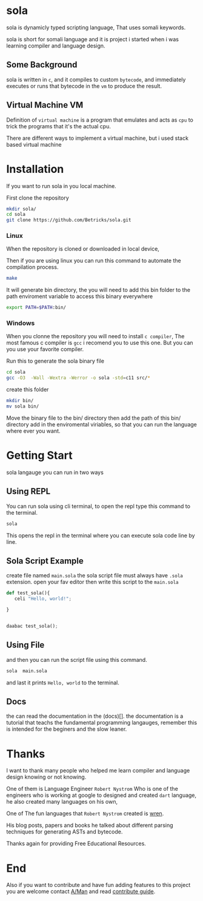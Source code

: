 # sola

sola is dynamicly typed scripting language,
That uses somali keywords.

sola is short for somali language and it is project
i started when i was learning compiler and language design.


## Some Background

sola is written in `c`, and it compiles to custom `bytecode`,
and immediately executes or runs that bytecode 
in the `vm` to produce the result.



## Virtual Machine VM

Definition of `virtual machine` is a program that emulates 
and acts as `cpu` to trick the programs that it's the actual cpu.

There are different ways to implement a virtual machine,
but i used stack based virtual machine 



# Installation

If you want to run sola in you local machine.

First clone the repository

```sh
mkdir sola/
cd sola
git clone https://github.com/Betricks/sola.git
```


### Linux

When the repository is cloned or downloaded in local device, 

Then if you are using linux 
you can run this command to automate the compilation process.

```sh
make
```

It will generate bin directory,
the you will need to add this bin folder to the path enviroment variable
to access this binary everywhere

```sh
export PATH=$PATH:bin/
```

### Windows 

When you clonne the repository you will need to install `c compiler`,
The most famous c compiler is `gcc` i recomend you to use this one.
But you can you use your favorite compiler.

Run this to generate the sola binary file

```sh
cd sola
gcc -O3  -Wall -Wextra -Werror -o sola -std=c11 src/*
```

create this folder

```sh
mkdir bin/
mv sola bin/
```

Move the binary file to the bin/ directory
then add the path of this bin/ directory add in the enviromental viriables,
so that you can run the language where ever you want.


# Getting Start

sola langauge you can run in two ways 


## Using REPL

You can run sola using cli terminal, 
to open the repl type this command to the terminal.

```sh
sola
```
This opens the repl in the terminal where you can execute sola code line by line.

## Sola Script Example

create file named `main.sola` the sola script file must always have `.sola` extension.
open your fav editor then write this script to the `main.sola`

```py
def test_sola(){
   celi "Hello, world!";

}


daabac test_sola();

```

## Using File


and then  you can run the script file using this command.

```sh
sola  main.sola
```

and last it prints `Hello, world` to the terminal.



## Docs

the can read the documentation in the (docs)[].
the documentation is a tutorial that teachs the fundamental programming langauges, remember this is intended for the beginers and the slow leaner.




# Thanks 

I want to thank many people who helped me learn compiler and language design knowing or not knowing.

One of them is Language Engineer ``Robert Nystrom`` Who is one of the  engineers who is working at google to designed and created `dart` language, he also created many languages on his own, 

One of The fun languages that  ``Robert Nystrom`` created is [wren](https://wren.io/).

His blog posts, papers and books he talked about different parsing techniques for generating ASTs and bytecode.

Thanks again for providing Free Educational Resources.



# End

Also if you want to contribute and have fun adding features to this
project you are welcome contact [A/Man](https://wa.link/0gaepx)
and read [contribute guide](./CONTRIBUTING.md).
